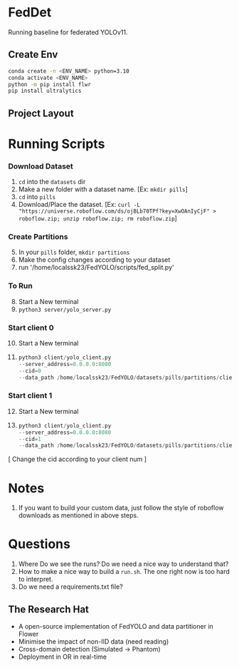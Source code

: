 # FedDet
Running baseline for federated YOLOv11.

## Create Env

```bash
conda create -n <ENV_NAME> python=3.10
conda activate <ENV_NAME>
python -m pip install flwr
pip install ultralytics
```

## Project Layout

# Running Scripts

### Download Dataset

1. `cd` into the `datasets` dir
2. Make a new folder with a dataset name. [Ex: `mkdir pills`]
3. `cd` into `pills` 
4. Download/Place the dataset. [Ex: `curl -L "https://universe.roboflow.com/ds/ojBLb70TPf?key=XwOAnIyCjF" > roboflow.zip; unzip roboflow.zip; rm roboflow.zip`]

### Create Partitions

5. In your `pills` folder, `mkdir partitions`
6. Make the config changes according to your dataset
7. run '/home/localssk23/FedYOLO/scripts/fed_split.py'

### To Run

8. Start a New terminal
9. `python3 server/yolo_server.py`

### Start client 0

10. Start a New terminal
11. ```python
    python3 client/yolo_client.py 
    --server_address=0.0.0.0:8080 
    --cid=0 
    --data_path /home/localssk23/FedYOLO/datasets/pills/partitions/client_0/data.yaml```

### Start client 1

12. Start a New terminal
13. ```python
    python3 client/yolo_client.py 
    --server_address=0.0.0.0:8080 
    --cid=1 
    --data_path /home/localssk23/FedYOLO/datasets/pills/partitions/client_1/data.yaml``

[ Change the cid according to your client num ]

# Notes

1. If you want to build your custom data, just follow the style of roboflow downloads as mentioned in above steps.

# Questions
1. Where Do we see the runs? Do we need a nice way to understand that?
2. How to make a nice way to build a `run.sh`. The one right now is too hard to interpret.
3. Do we need a requirements.txt file?

## The Research Hat

- A open-source implementation of FedYOLO and data partitioner in Flower
- Minimise the impact of non-IID data (need reading)
- Cross-domain detection (Simulated -> Phantom)
- Deployment in OR in real-time
